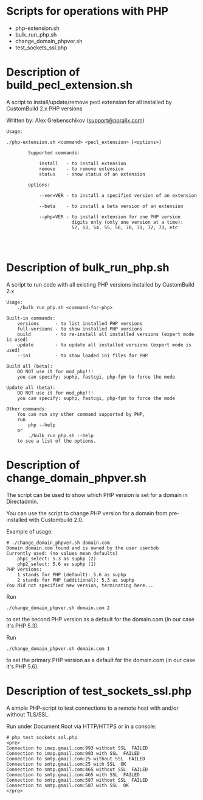 # Scripts for operations with PHP

- php-extension.sh 
- bulk_run_php.sh
- change_domain_phpver.sh
- test_sockets_ssl.php


# Description of build_pecl_extension.sh 

A script to install/update/remove pecl extension for all installed by CustomBuild 2.x PHP versions

Written by: Alex Grebenschikov (support@poralix.com)

```
Usage:

./php-extension.sh <command> <pecl_extension> [<options>]

        Supported commands:

            install   - to install extension
            remove    - to remove extension
            status    - show status of an extension

        options:

            --ver=VER - to install a specified version of an extension

            --beta    - to install a beta version of an extension

            --php=VER - to install extension for one PHP version
                        digits only (only one version at a time):
                        52, 53, 54, 55, 56, 70, 71, 72, 73, etc




```

# Description of bulk_run_php.sh

A script to run code with all existing PHP versions installed by CustomBuild 2.x

```
Usage:
    ./bulk_run_php.sh <command-for-php>

Built-in commands:
    versions      - to list installed PHP versions
    full-versions - to show installed PHP versions
    build         - to re-install all installed versions (expert mode is used)
    update        - to update all installed versions (expert mode is used)
    --ini         - to show loaded ini files for PHP

Build all (beta):
    DO NOT use it for mod_php!!!
    you can specify: suphp, fastcgi, php-fpm to force the mode

Update all (beta):
    DO NOT use it for mod_php!!!
    you can specify: suphp, fastcgi, php-fpm to force the mode

Other commands:
    You can run any other command supported by PHP,
    run
        php --help
    or
        ./bulk_run_php.sh --help
    to see a list of the options.
```

# Description of change_domain_phpver.sh

The script can be used to show which PHP version is set for a domain in Directadmin.

You can use the script to change PHP version for a domain from pre-installed with Custombuild 2.0.

Example of usage:

```
# ./change_domain_phpver.sh domain.com
Domain domain.com found and is owned by the user userbob
Currently used: (no values mean defaults)
    php1_select: 5.3 as suphp (2)
    php2_select: 5.6 as suphp (1)
PHP Versions:
    1 stands for PHP (default): 5.6 as suphp
    2 stands for PHP (additional): 5.3 as suphp
You did not specified new version, terminating here...
```

Run

```
./change_domain_phpver.sh domain.com 2
```

to set the second PHP version as a default for the domain.com (in our case it's PHP 5.3).

Run

```
./change_domain_phpver.sh domain.com 1
```

to set the primary PHP version as a default for the domain.com (in our case it's PHP 5.6).

# Description of test_sockets_ssl.php

A simple PHP-script to test connections to a remote host with and/or without TLS/SSL.

Run under Document Root via HTTP/HTTPS or in a console:

```
# php test_sockets_ssl.php
<pre>
Connection to imap.gmail.com:993 without SSL  FAILED
Connection to imap.gmail.com:993 with SSL  FAILED
Connection to smtp.gmail.com:25 without SSL  FAILED
Connection to smtp.gmail.com:25 with SSL  OK
Connection to smtp.gmail.com:465 without SSL  FAILED
Connection to smtp.gmail.com:465 with SSL  FAILED
Connection to smtp.gmail.com:587 without SSL  FAILED
Connection to smtp.gmail.com:587 with SSL  OK
</pre>
```
